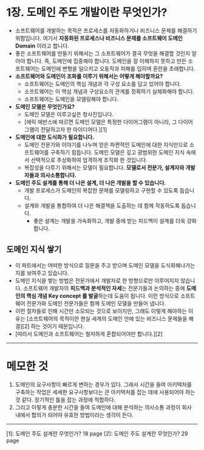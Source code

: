 
# 1장. 도메인 주도 개발이란 무엇인가?
- 소프트웨어를 개발하는 목적은 프로세스를 자동화하거나 비즈니스 문제를 해결하기 위함입니다. 여기서 **자동화된 프로세스나 비즈니스 문제를 소프트웨어 도메인 Domain** 이라고 합니다.
- 좋은 소프트웨어를 만들기 위해서는 그 소프트웨어가 결국 무엇을 해결할 것인지 알아야 합니다. 즉, 도메인에 집중해야 합니다. 도메인을 잘 이해하지 못하고 만든 소프트웨어는 도메인에 변형을 일으키고 오동작과 피해를 입히며 혼란을 초래합니다.
- **소프트웨어와 도메인이 조화를 이루기 위해서는 어떻게 해야할까요?**
	- 소프트웨어는 도메인의 핵심 개념과 각 구성 요소를 담고 있어야 합니다.
	- 소프트웨어는 이 핵심 개념과 구성요소의 관계를 정확하기 실체화해야 합니다.
	- 소프트웨어는 도메인을 모델링해야 합니다.
- **도메인 모델은 무엇인가요?**
	- 도메인 모델은 이루고싶은 청사진입니다.
	- [에릭 에반스에 따르면 도메인 모델은 특정한 다이어그램이 아니라, 그 다이어그램이 전달하고자 한 아이디어다.][1]
- **도메인에 대한 도식화가 필요합니다.**
	- 도메인 전문가와 이야기를 나누며 얻은 파편적인 도메인에 대한 지식만으로 소프트웨어를 구축하기 힘듭니다. 도메인 모델은 깊고 광범위한 도메인 지식 속에서 선택적으로 추상화하여 엄격하게 조직화 한 것입니다.
	- 복잡성을 다루기 위해서는 모델이 필요합니다. **모델로서 전문가, 설계자와 개발자들과 의사소통합니다.**
- **도메인 주도 설계를 통해 더 나은 설계, 더 나은 개발을 할 수 있습니다.**
	- 개발 프로세스가 도메인의 복잡한 문제를 모델링하고 구현할 수 있도록 돕습니다.
	- 설계와 개발을 통합하여 더 나은 해결책을 도출하는 데 함께 작동하도록 돕습니다.
		- 좋은 설계는 개발을 가속화하고, 개발 중에 받는 피드백이 설계를 더욱 강화합니다.

## 도메인 지식 쌓기
- 이 파트에서는 어떠한 방식으로 질문을 주고 받으며 도메인 모델을 도식화해나가는지를 보여주고 있습니다.
- 도메인 지식을 쌓는 방법은 전문가에서 개발자로 한 방향으로만 이루어지지 않습니다. 소프트웨어 개발자의 **피드백과 분석적인 자세**는 전문가들과 논의하는 중에 **도메인의 핵심 개념 Key concept 를 발굴**하는데 도움이 됩니다. 이런 방식으로 소프트웨어 전문가와 도메인 전문가들은 함께 도메인 모델을 만들어 냅니다.
- 이런 절차들로 인해 시간만 소모되는 것으로 보이지만, 그래도 이렇게 해야하는 이유는 [소프트웨어의 목적이란 현실 세계의 도메인 안에 있는 비즈니스 문제들을 해결][2] 하는 것이기 때문입니다.
- [따라서 도메인과 소프트웨어는 철저하게 혼합되어야만 합니다.][2]

---
# 메모한 것
1. 도메인의 요구사항이 빠르게 변하는 경우가 있다. 그래서 시간을 들여 아키텍처를 구축하는 작업은 세세한 요구사항보다는 큰 아키텍처를 잡는 데에 사용되어야 하는 것 같다. 장기적인 틀을 잡는 과정에 적합하다.
2. 그리고 이렇게 충분한 시간을 들여 도메인에 대해 분석하는 의사소통 과정이 회사 내에서 합의가 되어야 유효한 방법이라는 생각이 든다.

---
[1]: 도메인 주도 설계란 무엇인가? 18 page
[2]: 도메인 주도 설계란 무엇인가? 29 page